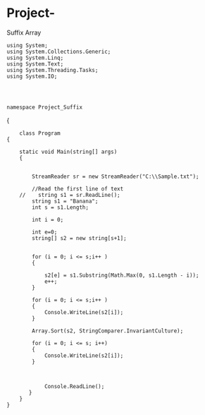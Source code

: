 # Project-
Suffix Array 

    using System;
    using System.Collections.Generic;
    using System.Linq;
    using System.Text;
    using System.Threading.Tasks;
    using System.IO;




    namespace Project_Suffix
   {

        class Program
    {
    
        static void Main(string[] args)
        {
        
        
            StreamReader sr = new StreamReader("C:\\Sample.txt");
            
            //Read the first line of text
        //    string s1 = sr.ReadLine();
            string s1 = "Banana";
            int s = s1.Length;
            
            int i = 0;
            
            int e=0;
            string[] s2 = new string[s+1];
            

            for (i = 0; i <= s;i++ )
            {

                s2[e] = s1.Substring(Math.Max(0, s1.Length - i));
                e++;
            }

            for (i = 0; i <= s;i++ )
            {
                Console.WriteLine(s2[i]);
            }

            Array.Sort(s2, StringComparer.InvariantCulture); 

            for (i = 0; i <= s; i++)
            {
                Console.WriteLine(s2[i]);
            }



                Console.ReadLine();
           } 
        }
    }
